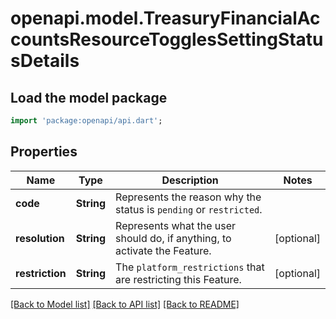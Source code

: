 # openapi.model.TreasuryFinancialAccountsResourceTogglesSettingStatusDetails

## Load the model package
```dart
import 'package:openapi/api.dart';
```

## Properties
Name | Type | Description | Notes
------------ | ------------- | ------------- | -------------
**code** | **String** | Represents the reason why the status is `pending` or `restricted`. | 
**resolution** | **String** | Represents what the user should do, if anything, to activate the Feature. | [optional] 
**restriction** | **String** | The `platform_restrictions` that are restricting this Feature. | [optional] 

[[Back to Model list]](../README.md#documentation-for-models) [[Back to API list]](../README.md#documentation-for-api-endpoints) [[Back to README]](../README.md)


